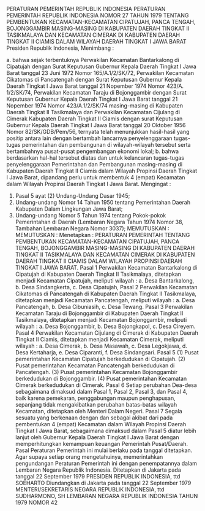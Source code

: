  PERATURAN PEMERINTAH REPUBLIK INDONESIA PERATURAN PEMERINTAH REPUBLIK INDONESIA NOMOR 27 TAHUN 1979 TENTANG PEMBENTUKAN KECAMATAN-KECAMATAN CIPATUJAH, PANCA TENGAH, BOJONGGAMBIR MASING-MASING DI KABUPATEN DAERAH TINGKAT II TASIKMALAYA DAN KECAMATAN CIMERAK DI KABUPATEN DAERAH TINGKAT II CIAMIS DALAM WILAYAH DAERAH TINGKAT I JAWA BARAT Presiden Republik Indonesia,
Menimbang :

a. bahwa sejak terbentuknya Perwakilan Kecamatan Bantarkalong di Cipatujah dengan Surat Keputusan Gubernur Kepala Daerah Tingkat I Jawa Barat tanggal 23 Juni 1972 Nomor 165/A.1/2/SK/72, Perwakilan Kecamatan Cikatomas di Pancatengah dengan Surat Keputusan Gubernur Kepala Daerah Tingkat I Jawa Barat tanggal 21 Nopember 1974 Nomor 423/A. 1/2/SK/74, Perwakilan Kecamatan Taraju di Bojonggambir dengan Surat Keputusan Gubernur Kepala Daerah Tingkat I Jawa Barat tanggal 21 Nopember 1974 Nomor 423/A.1/2/SK/74 masing-masing di Kabupaten Daerah Tingkat II Tasikmalaya dan Perwakilan Kecamatan Cijulang di Cimerak Kabupaten Daerah Tingkat II Ciamis dengan surat Keputusan Gubernur Kepala Daerah Tingkat I Jawa Barat tanggal 20 Oktober 1956 Nomor 82/SK/GDB/Pem/56, ternyata telah menunjukkan hasil-hasil yang positip antara lain dengan bertambah lancarnya penyelenggaraan tugas-tugas pemerintahan dan pembangunan di wilayah-wilayah tersebut serta bertambahnya pusat-pusat pengembangan ekonomi lokal;
b. bahwa berdasarkan hal-hal tersebut diatas dan untuk kelancaran tugas-tugas penyelenggaraan Pemerintahan dan Pembangunan masing-masing di Kabupaten Daerah Tingkat II Ciamis dalam Wilayah Propinsi Daerah Tingkat I Jawa Barat, dipandang perlu untuk membentuk 4 (empat) Kecamatan dalam Wilayah Propinsi Daerah Tingkat I Jawa Barat.
Mengingat :

1. Pasal 5 ayat (2) Undang-Undang Dasar 1945;
2. Undang-undang Nomor 14 Tahun 1950 tentang Pemerintahan Daerah Kabupaten Dalam Lingkungan Jawa Barat;
3. Undang-undang Nomor 5 Tahun 1974 tentang Pokok-pokok Pemerintahan di Daerah (Lembaran Negara Tahun 1974 Nomor 38, Tambahan Lembaran Negara Nomor 3037);
MEMUTUSKAN :
MEMUTUSKAN :
 Menetapkan : PERATURAN PEMERINTAH TENTANG PEMBENTUKAN KECAMATAN-KECAMATAN CIPATUJAH, PANCA TENGAH, BOJONGGAMBIR MASING-MASING DI KABUPATEN DAERAH TINGKAT II TASIKMALAYA DAN KECAMATAN CIMERAK DI KABUPATEN DAERAH TINGKAT II CIAMIS DALAM WILAYAH PROPINSI DAERAH TINGKAT I JAWA BARAT.
Pasal 1
Perwakilan Kecamatan Bantarkalong di Cipatujah di Kabupaten Daerah Tingkat II Tasikmalaya, ditetapkan menjadi Kecamatan Cipatujah, meliputi wilayah :
a. Desa Bantarkalong, b. Desa Sindangkerta, c. Desa Cipatujah,
Pasal 2
Perwakilan Kecamatan Cikatomas di Pancatengah di Kabupaten Daerah Tingkat II Tasikmalaya, ditetapkan menjadi Kecamatan Pancatengah, meliputi wilayah :
a. Desa Pancatengah, b. Desa Cibuniasih, c. Desa Tewang.
Pasal 3
Perwakilan Kecamatan Taraju di Bojonggambir di Kabupaten Daerah Tingkat II Tasikmalaya, ditetapkan menjadi Kecamatan Bojonggambir, meliputi wilayah :
a. Desa Bojonggambir, b. Desa Bojongkapol, c. Desa Cireyem.
Pasal 4
Perwakilan Kecamatan Cijulang di Cimerak di Kabupaten Daerah Tingkat II Ciamis, ditetapkan menjadi Kecamatan Cimerak, meliputi wilayah :
a. Desa Cimerak, b. Desa Masawah, c. Desa Legokjawa, d. Desa Kertaharja, e. Desa Ciparanti, f. Desa Sindangsari.
Pasal 5
(1) Pusat pemerintahan Kecamatan Cipatujah berkedudukan di Cipatujah.
(2) Pusat pemerintahan Kecamatan Pancatengah berkedudukan di Pancatengah.
(3) Pusat pemerintahan Kecamatan Bojonggambir berkedudukan di Bojonggambir.
(4) Pusat pemerintahan Kecamatan Cimerak berkedudukan di Cimerak.
Pasal 6
Setiap perubahan Dea-desa sebagaimana dimaksud dalam Pasal 1, Pasal 2, Pasal 3, dan Pasal 4, baik karena pemekaran, penggabungan maupun penghapusan, sepanjang tidak mengakibatkan perubahan batas-batas wilayah Kecamatan, ditetapkan oleh Menteri Dalam Negeri.
Pasal 7
Segala sesuatu yang berkenaan dengan dan sebagai akibat dari pada pembentukan 4 (empat) Kecamatan dalam Wilayah Propinsi Daerah Tingkat I Jawa Barat, sebagaimana dimaksud dalam Pasal 5 diatur lebih lanjut oleh Gubernur Kepala Daerah Tingkat I Jawa Barat dengan memperhitungkan kemampuan keuangan Pemerintah Pusat/Daerah. Pasal Peraturan Pemerintah ini mulai berlaku pada tanggal ditetapkan. Agar supaya setiap orang mengetahuinya, memerintahkan pengundangan Peraturan Pemerintah ini dengan penempatannya dalam Lembaran Negara Republik Indonesia. Ditetapkan di Jakarta pada tanggal 22 September 1979 PRESIDEN REPUBLIK INDONESIA, ttd SOEHARTO Diundangkan di Jakarta pada tanggal 22 September 1979 MENTERI/SEKRETARIS NEGARA REPUBLIK INDONESIA, ttd SUDHARMONO, SH LEMBARAN NEGARA REPUBLIK INDONESIA TAHUN 1979 NOMOR 42